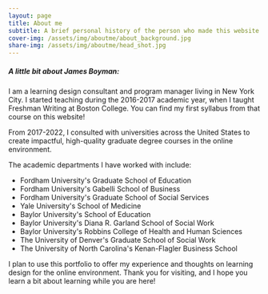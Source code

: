 ```yaml
---
layout: page
title: About me
subtitle: A brief personal history of the person who made this website
cover-img: /assets/img/aboutme/about_background.jpg
share-img: /assets/img/aboutme/head_shot.jpg
---
```


##### A little bit about James Boyman:

I am a learning design consultant and program manager living in New York City. I started teaching during the 2016-2017 academic year, when I taught Freshman Writing at Boston College. You can find my first syllabus from that course on this website! 

From 2017-2022, I consulted with universities across the United States to create impactful, high-quality graduate degree courses in the online environment. 

The academic departments I have worked with include:

* Fordham University's Graduate School of Education
* Fordham University's Gabelli School of Business
* Fordham University's Graduate School of Social Services
* Yale University's School of Medicine
* Baylor University's School of Education
* Baylor University's Diana R. Garland School of Social Work
* Baylor University's Robbins College of Health and Human Sciences
* The University of Denver's Graduate School of Social Work
* The University of North Carolina's Kenan-Flagler Business School

I plan to use this portfolio to offer my experience and thoughts on learning design for the online environment. Thank you for visiting, and I hope you learn a bit about learning while you are here!
